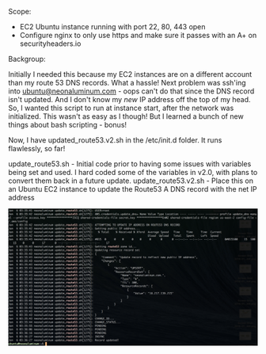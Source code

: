 
Scope:

- EC2 Ubuntu instance running with port 22, 80, 443 open
- Configure nginx to only use https and make sure it passes with an A+ on securityheaders.io

Backgroup: 

Initially I needed this because my EC2 instances are on a different account than my route 53 DNS records. What a hassle! Next problem was ssh'ing into ubuntu@neonaluminum.com - oops can't do that since the DNS record isn't updated. And I don't know my *new* IP address off the top of my head. So, I wanted this script to run at instance start, after the network was initialized. This wasn't as easy as I though! But I learned a bunch of new things about bash scripting - bonus!

Now, I have updated_route53.v2.sh in the /etc/init.d folder. It runs flawlessly, so far!

update_route53.sh - Initial code prior to having some issues with variables being set and used. I hard coded some of the variables in v2.0, with plans to convert them back in a future update.
update_route53.v2.sh - Place this on an Ubuntu EC2 instance to update the Route53 A DNS record with the net IP address

<img src="https://raw.githubusercontent.com/nealalan/update_route53/master/update_route53%202018-01-05%20at%2010.11.30%20PM.png">
